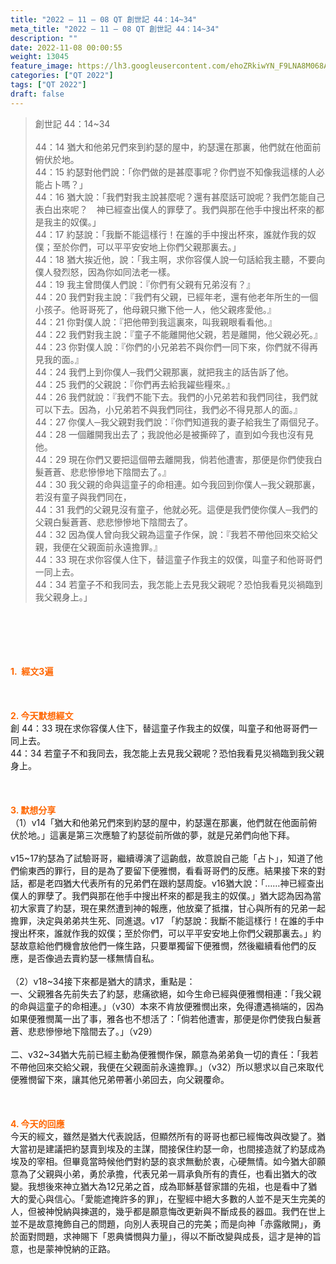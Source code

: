 ```yaml
---
title: "2022 – 11 – 08 QT 創世記 44：14~34"
meta_title: "2022 – 11 – 08 QT 創世記 44：14~34"
description: ""
date: 2022-11-08 00:00:55
weight: 13045
feature_image: https://lh3.googleusercontent.com/ehoZRkiwYN_F9LNA8M068AYxt73EavCZno-PD1cJRuf5BbSkQVUWr3gNEbt5kSs28Pb_Elg17kSrtf9ybWvojWoMV6I4tPM3vGRGDq6GkKkPdL2Gut4QAIw4-uykKUAtNiKgQKntvsU=w800
categories: ["QT 2022"]
tags: ["QT 2022"]
draft: false
---
```


<blockquote>創世記 44：14~34<br />
<br />
44：14 猶大和他弟兄們來到約瑟的屋中，約瑟還在那裏，他們就在他面前俯伏於地。<br />
44：15 約瑟對他們說：「你們做的是甚麼事呢？你們豈不知像我這樣的人必能占卜嗎？」<br />
44：16 猶大說：「我們對我主說甚麼呢？還有甚麼話可說呢？我們怎能自己表白出來呢？　神已經查出僕人的罪孽了。我們與那在他手中搜出杯來的都是我主的奴僕。」<br />
44：17 約瑟說：「我斷不能這樣行！在誰的手中搜出杯來，誰就作我的奴僕；至於你們，可以平平安安地上你們父親那裏去。」<br />
44：18 猶大挨近他，說：「我主啊，求你容僕人說一句話給我主聽，不要向僕人發烈怒，因為你如同法老一樣。<br />
44：19 我主曾問僕人們說：『你們有父親有兄弟沒有？』<br />
44：20 我們對我主說：『我們有父親，已經年老，還有他老年所生的一個小孩子。他哥哥死了，他母親只撇下他一人，他父親疼愛他。』<br />
44：21 你對僕人說：『把他帶到我這裏來，叫我親眼看看他。』<br />
44：22 我們對我主說：『童子不能離開他父親，若是離開，他父親必死。』<br />
44：23 你對僕人說：『你們的小兄弟若不與你們一同下來，你們就不得再見我的面。』<br />
44：24 我們上到你僕人─我們父親那裏，就把我主的話告訴了他。<br />
44：25 我們的父親說：『你們再去給我糴些糧來。』<br />
44：26 我們就說：『我們不能下去。我們的小兄弟若和我們同往，我們就可以下去。因為，小兄弟若不與我們同往，我們必不得見那人的面。』<br />
44：27 你僕人─我父親對我們說：『你們知道我的妻子給我生了兩個兒子。<br />
44：28 一個離開我出去了；我說他必是被撕碎了，直到如今我也沒有見他。<br />
44：29 現在你們又要把這個帶去離開我，倘若他遭害，那便是你們使我白髮蒼蒼、悲悲慘慘地下陰間去了。』<br />
44：30 我父親的命與這童子的命相連。如今我回到你僕人─我父親那裏，若沒有童子與我們同在，<br />
44：31 我們的父親見沒有童子，他就必死。這便是我們使你僕人─我們的父親白髮蒼蒼、悲悲慘慘地下陰間去了。<br />
44：32 因為僕人曾向我父親為這童子作保，說：『我若不帶他回來交給父親，我便在父親面前永遠擔罪。』<br />
44：33 現在求你容僕人住下，替這童子作我主的奴僕，叫童子和他哥哥們一同上去。<br />
44：34 若童子不和我同去，我怎能上去見我父親呢？恐怕我看見災禍臨到我父親身上。」</blockquote><br />
&nbsp;<br />
<br />
&nbsp;<br />
<br />
<span style="color: #ff6600;"><strong>1.  經文3遍</strong></span><br />
<br />
&nbsp;<br />
<br />
<span style="color: #ff6600;"><strong>2. 今天默想經文<br />
</strong></span>創 44：33 現在求你容僕人住下，替這童子作我主的奴僕，叫童子和他哥哥們一同上去。<br />
44：34 若童子不和我同去，我怎能上去見我父親呢？恐怕我看見災禍臨到我父親身上。<br />
<br />
&nbsp;<br />
<br />
<strong><span style="color: #ff6600;">3. 默想分享<br />
</span></strong>（1）v14「猶大和他弟兄們來到約瑟的屋中，約瑟還在那裏，他們就在他面前俯伏於地。」這裏是第三次應驗了約瑟從前所做的夢，就是兄弟們向他下拜。<br />
<br />
v15~17約瑟為了試驗哥哥，繼續導演了這齣戲，故意說自己能「占卜」，知道了他們偷東西的罪行，目的是為了要留下便雅憫，看看哥哥們的反應。結果接下來的對話，都是老四猶大代表所有的兄弟們在跟約瑟周旋。v16猶大說：「……神已經查出僕人的罪孽了。我們與那在他手中搜出杯來的都是我主的奴僕。」猶大認為因為當初大家賣了約瑟，現在果然遭到神的報應，他放棄了抵擋，甘心與所有的兄弟一起擔罪，決定與弟弟共生死、同進退。v17 「約瑟說：我斷不能這樣行！在誰的手中搜出杯來，誰就作我的奴僕；至於你們，可以平平安安地上你們父親那裏去。」約瑟故意給他們機會放他們一條生路，只要單獨留下便雅憫，然後繼續看他們的反應，是否像過去賣約瑟一樣無情自私。<br />
<br />
（2）v18~34接下來都是猶大的請求，重點是：<br />
一、父親雅各先前失去了約瑟，悲痛欲絕，如今生命已經與便雅憫相連：「我父親的命與這童子的命相連。」（v30）本來不肯放便雅憫出來，免得遭遇禍端的，因為如果便雅憫萬一出了事，雅各也不想活了：「倘若他遭害，那便是你們使我白髮蒼蒼、悲悲慘慘地下陰間去了。」（v29）<br />
<br />
二、v32~34猶大先前已經主動為便雅憫作保，願意為弟弟負一切的責任：「我若不帶他回來交給父親，我便在父親面前永遠擔罪。」（v32）所以懇求以自己來取代便雅憫留下來，讓其他兄弟帶著小弟回去，向父親覆命。<br />
<br />
&nbsp;<br />
<br />
<strong><span style="color: #ff6600;">4. 今天的回應<br />
</span></strong>今天的經文，雖然是猶大代表說話，但顯然所有的哥哥也都已經悔改與改變了。猶大當初是建議把約瑟賣到埃及的主謀，間接保住約瑟一命，也間接造就了約瑟成為埃及的宰相。但畢竟當時候他們對約瑟的哀求無動於衷，心硬無情。如今猶大卻願意為了父親與小弟，勇於承擔，代表兄弟一肩承負所有的責任，也看出猶大的改變。我想後來神立猶大為12兄弟之首，成為耶穌基督家譜的先祖，也是看中了猶大的愛心與信心。「愛能遮掩許多的罪」，在聖經中絕大多數的人並不是天生完美的人，但被神悅納與揀選的，幾乎都是願意悔改更新與不斷成長的器皿。我們在世上並不是故意掩飾自己的問題，向別人表現自己的完美；而是向神「赤露敞開」，勇於面對問題，求神賜下「恩典憐憫與力量」，得以不斷改變與成長，這才是神的旨意，也是蒙神悅納的正路。
        